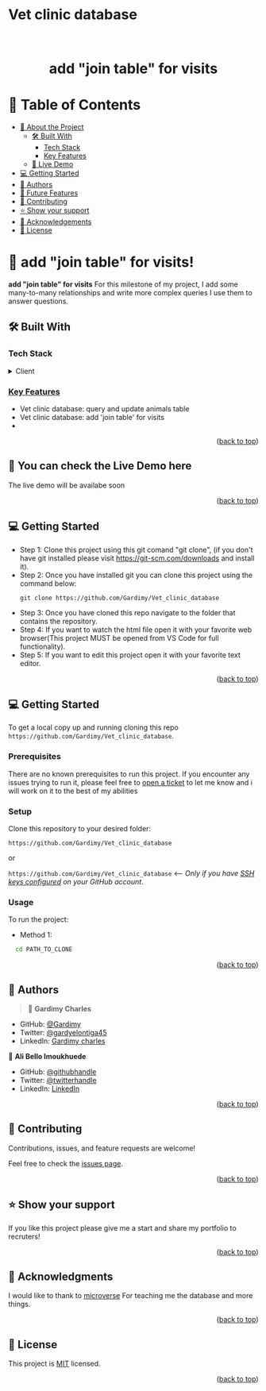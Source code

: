 # Vet clinic database
<br>
<div align='center'>
	<h1>add "join table" for visits</h1>
  </div>
<a name="readme-top"></a>

# 📗 Table of Contents
- [📖 About the Project](#about-project)
  - [🛠 Built With](#built-with)
    - [Tech Stack](#tech-stack)
    - [Key Features](#key-features)
  - [🚀 Live Demo](#live-demo)
- [💻 Getting Started](#getting-started)
- [👥 Authors](#authors)
- [🔭 Future Features](#future-features)
- [🤝 Contributing](#contributing)
- [⭐️ Show your support](#support)
- [🙏 Acknowledgements](#acknowledgements)
- [📝 License](#license)


# 📖  add "join table" for visits! <a name="about-project"></a>

**add "join table" for visits** For this milestone of my project, I  add some many-to-many relationships and write more complex queries I use them to answer questions.
## 🛠 Built With <a name="built-with"></a>

### Tech Stack <a name="tech-stack"></a>

<details>
  <summary>Client</summary>
  <ul>
    <li><a href="https://www.postgresql.org/">Postgresql</></li>
  </ul>
</details>

### Key Features <a name="key-features"></a>

- Vet clinic database: query and update animals table
- Vet clinic database: add 'join table' for visits
- 

<p align="right">(<a href="#readme-top">back to top</a>)</p>

<!-- LIVE DEMO -->

## 🚀 You can check the Live Demo here<a name="live-demo"></a>

The live demo will be availabe soon
<p align="right">(<a href="#readme-top">back to top</a>)</p>

<!-- GETTING STARTED -->

## 💻 Getting Started <a name="getting-started"></a>

- Step 1: Clone this project using this git comand "git clone", (if you don't have git installed please visit
  https://git-scm.com/downloads and install it).
- Step 2: Once you have installed git you can clone this project using the command below:
  ```
  git clone https://github.com/Gardimy/Vet_clinic_database
  ```
- Step 3: Once you have cloned this repo navigate to the folder that contains
  the repository.
- Step 4: If you want to watch the html file open it with your favorite web browser(This project MUST be opened from VS Code for full functionality).
- Step 5: If you want to edit this project open it with your favorite text editor.

<p align="right">(<a href="#readme-top">back to top</a>)</p>

## 💻 Getting Started <a name="getting-started"></a>

To get a local copy up and running cloning this repo `https://github.com/Gardimy/Vet_clinic_database`.

### Prerequisites

There are no known prerequisites to run this project.
If you encounter any issues trying to run it, please feel free to
[open a ticket](https://github.com/Gardimy/Vet_clinic_database/issues) to let me know and i will work on it to the best
of my abilities

### Setup

Clone this repository to your desired folder:

`https://github.com/Gardimy/Vet_clinic_database`

or

`https://github.com/Gardimy/Vet_clinic_database` <-- _Only if you have [SSH keys configured](https://docs.github.com/en/authentication/connecting-to-github-with-ssh/adding-a-new-ssh-key-to-your-github-account) on your GitHub account_.

### Usage

To run the project:

- Method 1:

```sh
  cd PATH_TO_CLONE
```

<p align="right">(<a href="#readme-top">back to top</a>)</p>

<!-- AUTHORS -->

## 👥 Authors <a name="authors"></a>

> 👤 **Gardimy Charles**
- GitHub: [@Gardimy](https://github.com/Gardimy)
- Twitter: [@gardyelontiga45](https://twitter.com/gardyelontiga45)
- LinkedIn: [Gardimy charles](https://www.linkedin.com/in/gardimy-charles)

👤 **Ali Bello Imoukhuede**

- GitHub: [@githubhandle](https://github.com/devalibello)
- Twitter: [@twitterhandle](https://twitter.com/i_am_aalee)
- LinkedIn: [LinkedIn](https://www.linkedin.com/in/ali-bello-imoukhuede/)

<p align="right">(<a href="#readme-top">back to top</a>)</p>

<!-- CONTRIBUTING -->

## 🤝 Contributing <a name="contributing"></a>

Contributions, issues, and feature requests are welcome!

Feel free to check the [issues page](https://github.com/Gardimy/Vet_clinic_database/issues).

<p align="right">(<a href="#readme-top">back to top</a>)</p>

<!-- SUPPORT -->

## ⭐️ Show your support <a name="support"></a>

If you like this project please give me a start and share my portfolio to recruters!

<p align="right">(<a href="#readme-top">back to top</a>)</p>

<!-- ACKNOWLEDGEMENTS -->

## 🙏 Acknowledgments <a name="acknowledgements"></a>

I would like to thank to [microverse](https://www.microverse.org/) For teaching me the database and more things.

<p align="right">(<a href="#readme-top">back to top</a>)</p>

<!-- FAQ (optional) -->

<!-- LICENSE -->

## 📝 License <a name="license"></a>

This project is [MIT](./LICENSE) licensed.

<p align="right">(<a href="#readme-top">back to top</a>)</p>
